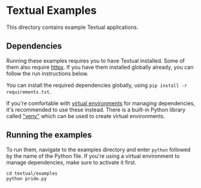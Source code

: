 # Textual Examples

This directory contains example Textual applications.

## Dependencies

Running these examples requires you to have Textual installed. Some of them also require [httpx](https://www.python-httpx.org/).
If you have them installed globally already, you can follow the run instructions below.

You can install the required dependencies globally, using `pip install -r requirements.txt`.

If you're comfortable with [virtual environments](https://docs.python.org/3/tutorial/venv.html) for managing dependencies,
it's recommended to use these instead. There is a built-in Python 
library called ["venv"](https://docs.python.org/3/library/venv.html)
which can be used to create virtual environments.


## Running the examples

To run them, navigate to the examples directory and enter `python` followed by the name of the Python file. If you're using a virtual environment to manage dependencies, make sure to activate it first.

```
cd textual/examples
python pride.py
```


